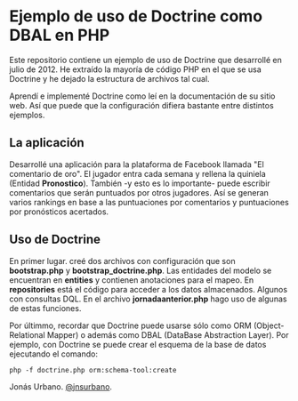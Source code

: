 # Ejemplo de uso de Doctrine como DBAL en PHP

Este repositorio contiene un ejemplo de uso de Doctrine que desarrollé en julio de 2012. He extraído la mayoría de código PHP en el que se usa Doctrine y he dejado la estructura de archivos tal cual.

Aprendí e implementé Doctrine como leí en la documentación de su sitio web. Así que puede que la configuración difiera bastante entre distintos ejemplos.

## La aplicación

Desarrollé una aplicación para la plataforma de Facebook llamada "El comentario de oro". El jugador entra cada semana y rellena la quiniela (Entidad <strong>Pronostico</strong>). También -y esto es lo importante- puede escribir comentarios que serán puntuados por otros jugadores. Así se generan varios rankings en base a las puntuaciones por comentarios y puntuaciones por pronósticos acertados.

## Uso de Doctrine

En primer lugar. creé dos archivos con configuración que son <strong>bootstrap.php</strong> y <strong>bootstrap_doctrine.php</strong>. 
Las entidades del modelo se encuentran en <strong>entities</strong> y contienen anotaciones para el mapeo.
En <strong>repositories</strong> está el código para acceder a los datos almacenados. Algunos con consultas DQL. En el archivo <strong>jornadaanterior.php</strong> hago uso de algunas de estas funciones.

Por últimmo, recordar que Doctrine puede usarse sólo como ORM (Object-Relational Mapper) o además como DBAL (DataBase Abstraction Layer). Por ejemplo, con Doctrine se puede crear el esquema de la base de datos ejecutando el comando:

```
php -f doctrine.php orm:schema-tool:create 
```


Jonás Urbano.
[@jnsurbano](http://twitter.com/jnsurbano).

